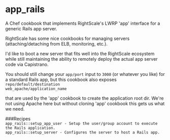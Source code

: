 app_rails
=========

A Chef cookbook that implements RightScale's LWRP 'app' interface for a generic Rails app server.

RightScale has some nice cookbooks for managing servers (attaching/detaching from ELB, monitoring, etc.).

I'd like to boot a new server that fits well into the RightScale ecosystem while still maintaining the ability to remotely deploy the actual app server code via Capistrano.

You should still change your `app/port` input to `3000` (or whatever you like) for a standard Rails app, but this cookbook also exposes  
    ``repo/default/destination``  
    ``web_apache/application_name``  

that are used by the 'app' cookbook to create the application root dir.  We're not using Apache here but without cloning 'app' cookbook this gets us what we need.

###Recipes  
``app_rails::setup_app_user - Setup the user/group account to execute the Rails application.``  
``app_rails::setup_server - Configures the server to host a Rails app.``  
